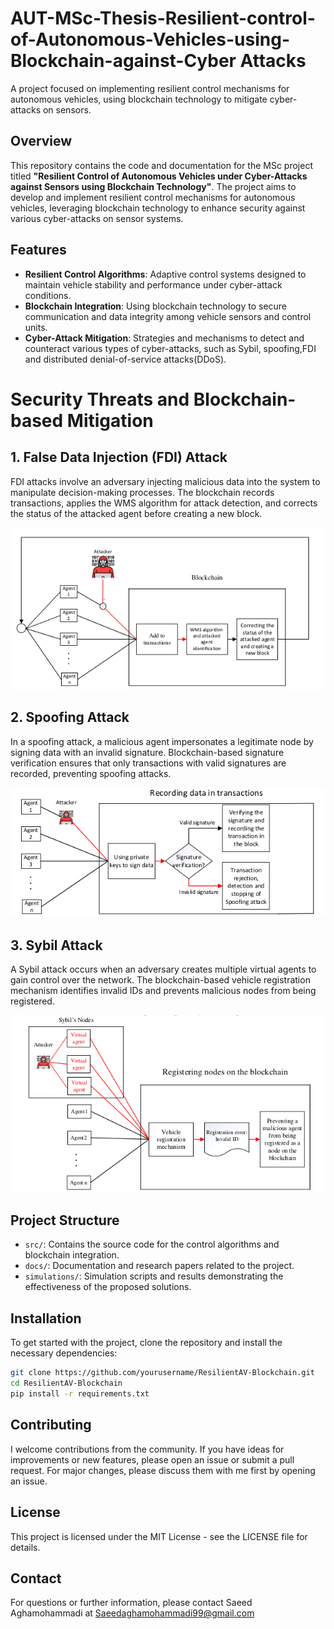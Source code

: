 # AUT-MSc-Thesis-Resilient-control-of-Autonomous-Vehicles-using-Blockchain-against-Cyber Attacks
A project focused on implementing resilient control mechanisms for autonomous vehicles, using blockchain technology to mitigate cyber-attacks on sensors.

## Overview
This repository contains the code and documentation for the MSc project titled **"Resilient Control of Autonomous Vehicles under Cyber-Attacks against Sensors using Blockchain Technology"**. The project aims to develop and implement resilient control mechanisms for autonomous vehicles, leveraging blockchain technology to enhance security against various cyber-attacks on sensor systems.

## Features
- **Resilient Control Algorithms**: Adaptive control systems designed to maintain vehicle stability and performance under cyber-attack conditions.
- **Blockchain Integration**: Using blockchain technology to secure communication and data integrity among vehicle sensors and control units.
- **Cyber-Attack Mitigation**: Strategies and mechanisms to detect and counteract various types of cyber-attacks, such as Sybil, spoofing,FDI and distributed denial-of-service attacks(DDoS).

# Security Threats and Blockchain-based Mitigation

## 1. False Data Injection (FDI) Attack
FDI attacks involve an adversary injecting malicious data into the system to manipulate decision-making processes. The blockchain records transactions, applies the WMS algorithm for attack detection, and corrects the status of the attacked agent before creating a new block.

![Image 1 Description](images/FDI.png)

## 2. Spoofing Attack
In a spoofing attack, a malicious agent impersonates a legitimate node by signing data with an invalid signature. Blockchain-based signature verification ensures that only transactions with valid signatures are recorded, preventing spoofing attacks.

![Image 2 Description](images/Spoofing.png)

## 3. Sybil Attack
A Sybil attack occurs when an adversary creates multiple virtual agents to gain control over the network. The blockchain-based vehicle registration mechanism identifies invalid IDs and prevents malicious nodes from being registered.

![Image 3 Description](images/Sybil.png)

## Project Structure
- `src/`: Contains the source code for the control algorithms and blockchain integration.
- `docs/`: Documentation and research papers related to the project.
- `simulations/`: Simulation scripts and results demonstrating the effectiveness of the proposed solutions.

## Installation
To get started with the project, clone the repository and install the necessary dependencies:
```bash
git clone https://github.com/yourusername/ResilientAV-Blockchain.git
cd ResilientAV-Blockchain
pip install -r requirements.txt
```
## Contributing
I welcome contributions from the community. If you have ideas for improvements or new features, please open an issue or submit a pull request. For major changes, please discuss them with me first by opening an issue.

## License
This project is licensed under the MIT License - see the LICENSE file for details.

## Contact
For questions or further information, please contact Saeed Aghamohammadi at Saeedaghamohammadi99@gmail.com
